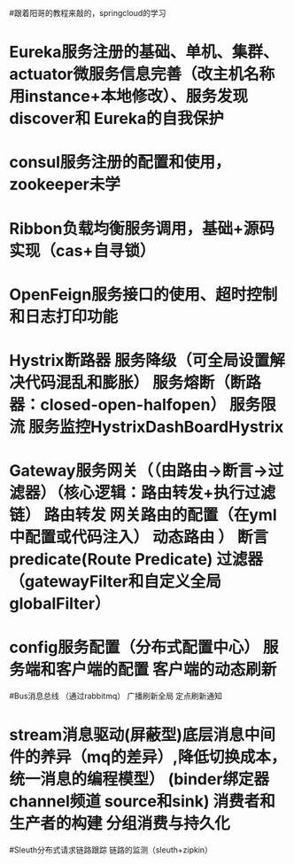 #跟着阳哥的教程来敲的，springcloud的学习
# Eureka服务注册的基础、单机、集群、actuator微服务信息完善（改主机名称用instance+本地修改）、服务发现discover和 Eureka的自我保护
# consul服务注册的配置和使用，zookeeper未学
# Ribbon负载均衡服务调用，基础+源码实现（cas+自寻锁）
# OpenFeign服务接口的使用、超时控制和日志打印功能
# Hystrix断路器 服务降级（可全局设置解决代码混乱和膨胀） 服务熔断（断路器：closed-open-halfopen） 服务限流  服务监控HystrixDashBoardHystrix
# Gateway服务网关（（由路由->断言->过滤器）（核心逻辑：路由转发+执行过滤链）  路由转发    网关路由的配置（在yml中配置或代码注入）  动态路由  ）  断言predicate(Route Predicate)  过滤器（gatewayFilter和自定义全局globalFilter）  
# config服务配置（分布式配置中心） 服务端和客户端的配置 客户端的动态刷新
#Bus消息总线 （通过rabbitmq）  广播刷新全局  定点刷新通知 
# stream消息驱动(屏蔽型)底层消息中间件的养异（mq的差异）,降低切换成本，统一消息的编程模型）  (binder绑定器  channel频道 source和sink)    消费者和生产者的构建   分组消费与持久化
#Sleuth分布式请求链路跟踪  链路的监测（sleuth+zipkin）